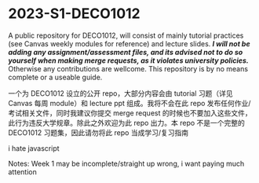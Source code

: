 # 2023-S1-DECO1012

A public repository for DECO1012, will consist of mainly tutorial practices (see Canvas weekly modules for reference) and lecture slides. ***I will not be adding any assignment/assessment files, and its advised not to do so yourself when making merge requests, as it violates university policies.*** Otherwise any contributions are wellcome. This repository is by no means complete or a useable guide.

一个为 DECO1012 设立的公开 repo，大部分内容会由 tutorial 习题（详见 Canvas 每周 module）和 lecture ppt 组成。我将不会在此 repo 发布任何作业/考试相关文件，同时我建议你提交 merge request 的时候也不要加入这些文件，此行为违反大学规章。除此之外欢迎为此 repo 出力。本 repo 不是一个完整的 DECO1012 习题集，因此请勿将此 repo 当成学习/复习指南

i hate javascript

Notes: Week 1 may be incomplete/straight up wrong, i want paying much attention